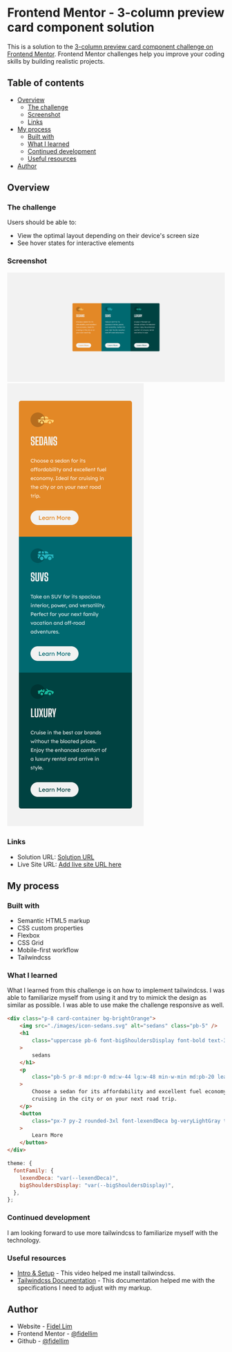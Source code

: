 # Frontend Mentor - 3-column preview card component solution

This is a solution to the [3-column preview card component challenge on Frontend Mentor](https://www.frontendmentor.io/challenges/3column-preview-card-component-pH92eAR2-). Frontend Mentor challenges help you improve your coding skills by building realistic projects.

## Table of contents

- [Overview](#overview)
  - [The challenge](#the-challenge)
  - [Screenshot](#screenshot)
  - [Links](#links)
- [My process](#my-process)
  - [Built with](#built-with)
  - [What I learned](#what-i-learned)
  - [Continued development](#continued-development)
  - [Useful resources](#useful-resources)
- [Author](#author)

## Overview

### The challenge

Users should be able to:

- View the optimal layout depending on their device's screen size
- See hover states for interactive elements

### Screenshot

![Solution PC](./images/Solution%20PC.png)
![Solution Mobile](./images/Solution%20Mobile.png)

### Links

- Solution URL: [Solution URL](https://github.com/fidellim/3-Column-Preview-Card-Component)
- Live Site URL: [Add live site URL here](https://elastic-darwin-f188bb.netlify.app/)

## My process

### Built with

- Semantic HTML5 markup
- CSS custom properties
- Flexbox
- CSS Grid
- Mobile-first workflow
- Tailwindcss

### What I learned

What I learned from this challenge is on how to implement tailwindcss. I was able to familiarize myself from using it and try to mimick the design as similar as possible. I was able to use make the challenge responsive as well.

```html
<div class="p-8 card-container bg-brightOrange">
	<img src="./images/icon-sedans.svg" alt="sedans" class="pb-5" />
	<h1
		class="uppercase pb-6 font-bigShouldersDisplay font-bold text-3xl text-veryLightGray"
	>
		sedans
	</h1>
	<p
		class="pb-5 pr-8 md:pr-0 md:w-44 lg:w-48 min-w-min md:pb-20 leading-6 text-transparentWhite text-sm font-lexendDeca"
	>
		Choose a sedan for its affordability and excellent fuel economy. Ideal for
		cruising in the city or on your next road trip.
	</p>
	<button
		class="px-7 py-2 rounded-3xl font-lexendDeca bg-veryLightGray text-brightOrange text-base"
	>
		Learn More
	</button>
</div>
```

```js
theme: {
  fontFamily: {
    lexendDeca: "var(--lexendDeca)",
    bigShouldersDisplay: "var(--bigShouldersDisplay)",
  },
};
```

### Continued development

I am looking forward to use more tailwindcss to familiarize myself with the technology.

### Useful resources

- [Intro & Setup](https://www.youtube.com/watch?v=bxmDnn7lrnk) - This video helped me install tailwindcss.
- [Tailwindcss Documentation](https://tailwindcss.com/docs/) - This documentation helped me with the specifications I need to adjust with my markup.

## Author

- Website - [Fidel Lim](https://fidellim-portfolio.netlify.app/)
- Frontend Mentor - [@fidellim](https://www.frontendmentor.io/profile/fidellim)
- Github - [@fidellim](https://github.com/fidellim)
